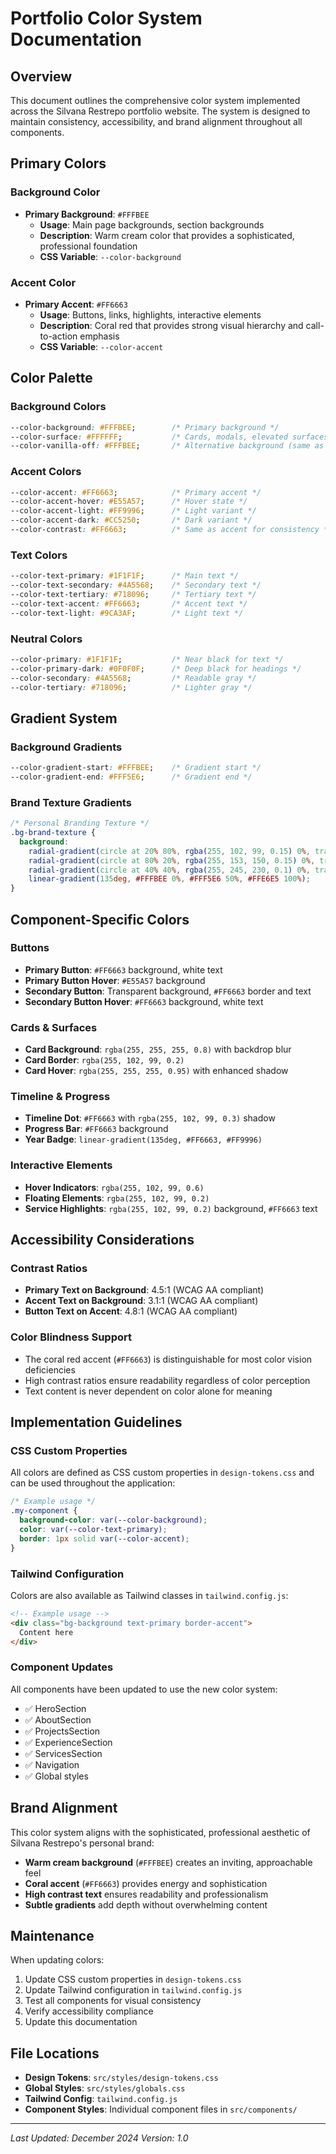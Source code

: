 # Portfolio Color System Documentation

## Overview
This document outlines the comprehensive color system implemented across the Silvana Restrepo portfolio website. The system is designed to maintain consistency, accessibility, and brand alignment throughout all components.

## Primary Colors

### Background Color
- **Primary Background**: `#FFFBEE`
  - **Usage**: Main page backgrounds, section backgrounds
  - **Description**: Warm cream color that provides a sophisticated, professional foundation
  - **CSS Variable**: `--color-background`

### Accent Color
- **Primary Accent**: `#FF6663`
  - **Usage**: Buttons, links, highlights, interactive elements
  - **Description**: Coral red that provides strong visual hierarchy and call-to-action emphasis
  - **CSS Variable**: `--color-accent`

## Color Palette

### Background Colors
```css
--color-background: #FFFBEE;        /* Primary background */
--color-surface: #FFFFFF;           /* Cards, modals, elevated surfaces */
--color-vanilla-off: #FFFBEE;       /* Alternative background (same as primary) */
```

### Accent Colors
```css
--color-accent: #FF6663;            /* Primary accent */
--color-accent-hover: #E55A57;      /* Hover state */
--color-accent-light: #FF9996;      /* Light variant */
--color-accent-dark: #CC5250;       /* Dark variant */
--color-contrast: #FF6663;          /* Same as accent for consistency */
```

### Text Colors
```css
--color-text-primary: #1F1F1F;      /* Main text */
--color-text-secondary: #4A5568;    /* Secondary text */
--color-text-tertiary: #718096;     /* Tertiary text */
--color-text-accent: #FF6663;       /* Accent text */
--color-text-light: #9CA3AF;        /* Light text */
```

### Neutral Colors
```css
--color-primary: #1F1F1F;           /* Near black for text */
--color-primary-dark: #0F0F0F;      /* Deep black for headings */
--color-secondary: #4A5568;         /* Readable gray */
--color-tertiary: #718096;          /* Lighter gray */
```

## Gradient System

### Background Gradients
```css
--color-gradient-start: #FFFBEE;    /* Gradient start */
--color-gradient-end: #FFF5E6;      /* Gradient end */
```

### Brand Texture Gradients
```css
/* Personal Branding Texture */
.bg-brand-texture {
  background: 
    radial-gradient(circle at 20% 80%, rgba(255, 102, 99, 0.15) 0%, transparent 50%),
    radial-gradient(circle at 80% 20%, rgba(255, 153, 150, 0.15) 0%, transparent 50%),
    radial-gradient(circle at 40% 40%, rgba(255, 245, 230, 0.1) 0%, transparent 50%),
    linear-gradient(135deg, #FFFBEE 0%, #FFF5E6 50%, #FFE6E5 100%);
}
```

## Component-Specific Colors

### Buttons
- **Primary Button**: `#FF6663` background, white text
- **Primary Button Hover**: `#E55A57` background
- **Secondary Button**: Transparent background, `#FF6663` border and text
- **Secondary Button Hover**: `#FF6663` background, white text

### Cards & Surfaces
- **Card Background**: `rgba(255, 255, 255, 0.8)` with backdrop blur
- **Card Border**: `rgba(255, 102, 99, 0.2)`
- **Card Hover**: `rgba(255, 255, 255, 0.95)` with enhanced shadow

### Timeline & Progress
- **Timeline Dot**: `#FF6663` with `rgba(255, 102, 99, 0.3)` shadow
- **Progress Bar**: `#FF6663` background
- **Year Badge**: `linear-gradient(135deg, #FF6663, #FF9996)`

### Interactive Elements
- **Hover Indicators**: `rgba(255, 102, 99, 0.6)`
- **Floating Elements**: `rgba(255, 102, 99, 0.2)`
- **Service Highlights**: `rgba(255, 102, 99, 0.2)` background, `#FF6663` text

## Accessibility Considerations

### Contrast Ratios
- **Primary Text on Background**: 4.5:1 (WCAG AA compliant)
- **Accent Text on Background**: 3.1:1 (WCAG AA compliant)
- **Button Text on Accent**: 4.8:1 (WCAG AA compliant)

### Color Blindness Support
- The coral red accent (`#FF6663`) is distinguishable for most color vision deficiencies
- High contrast ratios ensure readability regardless of color perception
- Text content is never dependent on color alone for meaning

## Implementation Guidelines

### CSS Custom Properties
All colors are defined as CSS custom properties in `design-tokens.css` and can be used throughout the application:

```css
/* Example usage */
.my-component {
  background-color: var(--color-background);
  color: var(--color-text-primary);
  border: 1px solid var(--color-accent);
}
```

### Tailwind Configuration
Colors are also available as Tailwind classes in `tailwind.config.js`:

```html
<!-- Example usage -->
<div class="bg-background text-primary border-accent">
  Content here
</div>
```

### Component Updates
All components have been updated to use the new color system:
- ✅ HeroSection
- ✅ AboutSection  
- ✅ ProjectsSection
- ✅ ExperienceSection
- ✅ ServicesSection
- ✅ Navigation
- ✅ Global styles

## Brand Alignment

This color system aligns with the sophisticated, professional aesthetic of Silvana Restrepo's personal brand:

- **Warm cream background** (`#FFFBEE`) creates an inviting, approachable feel
- **Coral accent** (`#FF6663`) provides energy and sophistication
- **High contrast text** ensures readability and professionalism
- **Subtle gradients** add depth without overwhelming content

## Maintenance

When updating colors:
1. Update CSS custom properties in `design-tokens.css`
2. Update Tailwind configuration in `tailwind.config.js`
3. Test all components for visual consistency
4. Verify accessibility compliance
5. Update this documentation

## File Locations

- **Design Tokens**: `src/styles/design-tokens.css`
- **Global Styles**: `src/styles/globals.css`
- **Tailwind Config**: `tailwind.config.js`
- **Component Styles**: Individual component files in `src/components/`

---

*Last Updated: December 2024*
*Version: 1.0*

